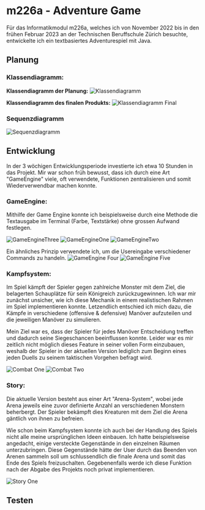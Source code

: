 # m226a - Adventure Game

Für das Informatikmodul m226a, welches ich von November 2022 bis in den frühen Februar 2023
an der Technischen Beruffschule Zürich besuchte, entwickelte ich ein textbasiertes Adventurespiel mit Java.

## Planung

### Klassendiagramm:

**Klassendiagramm der Planung:**
![Klassendiagramm](https://github.com/MarvinRobinGabriel/m226a-game/blob/main/docs/klassendiagramm.png)

**Klassendiagramm des finalen Produkts:**
![Klassendiagramm Final](https://github.com/MarvinRobinGabriel/m226a-game/blob/main/docs/klassendiagramm1.png)

### Sequenzdiagramm

![Sequenzdiagramm](https://github.com/MarvinRobinGabriel/m226a-game/blob/main/docs/sequenzdiagramm.png)

## Entwicklung
In der 3 wöchigen Entwicklungsperiode investierte ich etwa 10 Stunden in das Projekt.
Mir war schon früh bewusst, dass ich durch eine Art "GameEngine" viele, oft verwendete, Funktionen
zentralisieren und somit Wiederverwendbar machen konnte.

### GameEngine:

Mithilfe der Game Engine konnte ich beispielsweise durch eine Methode die Textausgabe
im Terminal (Farbe, Textstärke) ohne grossen Aufwand festlegen. 

![GameEngineThree](https://github.com/MarvinRobinGabriel/m226a-game/blob/main/docs/engine3.png)
![GameEngineOne](https://github.com/MarvinRobinGabriel/m226a-game/blob/main/docs/engine1.png)
![GameEngineTwo](https://github.com/MarvinRobinGabriel/m226a-game/blob/main/docs/engine2.png)

Ein ähnliches Prinzip verwendete ich, um die Usereingabe verschiedener Commands zu handeln.
![GameEngine Four](https://github.com/MarvinRobinGabriel/m226a-game/blob/main/docs/engine4.png)
![GameEngine Five](https://github.com/MarvinRobinGabriel/m226a-game/blob/main/docs/engine5.png)

### Kampfsystem:

Im Spiel kämpft der Spieler gegen zahlreiche Monster mit dem Ziel, die belagerten Schauplätze für sein Königreich zurückzugewinnen.
Ich war mir zunächst unsicher, wie ich diese Mechanik in einem realistischen Rahmen im Spiel implementieren konnte.
Letzendlich entschied ich mich dazu, die Kämpfe in verschiedene (offensive & defensive) Manöver aufzuteilen und die jeweiligen
Manöver zu simulieren. 

Mein Ziel war es, dass der Spieler für jedes Manöver Entscheidung treffen und dadurch seine Siegeschancen beeinflussen konnte.
Leider war es mir zeitlich nicht möglich dieses Feature in seiner vollen Form einzubauen, weshalb der Spieler in der aktuellen Version
lediglich zum Beginn eines jeden Duells zu seinem taktischen Vorgehen befragt wird.

![Combat One](https://github.com/MarvinRobinGabriel/m226a-game/blob/main/docs/combat1.png)
![Combat Two](https://github.com/MarvinRobinGabriel/m226a-game/blob/main/docs/combat2.png)

### Story:

Die aktuelle Version besteht aus einer Art "Arena-System", wobei jede Arena jeweils eine zuvor definierte Anzahl an verschiedenen Monstern
beherbergt. Der Spieler bekämpft dies Kreaturen mit dem Ziel die Arena gäntlich von ihnen zu befreien.

Wie schon beim Kampfsystem konnte ich auch bei der Handlung des Spiels nicht alle meine ursprünglichen Ideen einbauen. Ich hatte beispielsweise angedacht,
einige versteckte Gegenstände in den einzelnen Räumen unterzubringen. Diese Gegenstände hätte der User durch das Beenden von Arenen sammeln soll um schlussendlich die finale Arena und somit das Ende des Spiels freizuschalten. Gegebenenfalls werde ich diese Funktion nach der Abgabe des Projekts noch privat implementieren.

![Story One](https://github.com/MarvinRobinGabriel/m226a-game/blob/main/docs/story1.png)

## Testen
